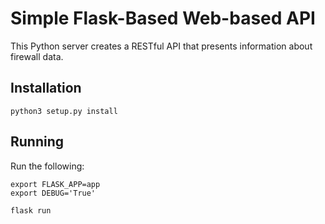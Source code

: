 # Simple Flask-Based Web-based API

This Python server creates a RESTful API that presents information about firewall data.

## Installation

`python3 setup.py install`

## Running

Run the following: 

    export FLASK_APP=app
    export DEBUG='True'

    flask run


